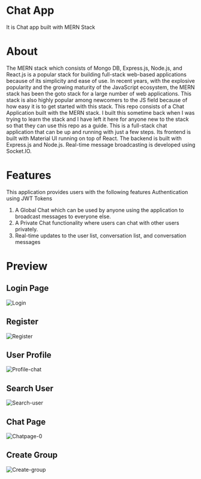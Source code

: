 # Chat App
It is Chat app built with MERN Stack
# About
The MERN stack which consists of Mongo DB, Express.js, Node.js, and React.js is a popular stack for building full-stack web-based applications because of its simplicity and ease of use. 
In recent years, with the explosive popularity and the growing maturity of the JavaScript ecosystem, the MERN stack has been the goto stack for a large number of web applications. 
This stack is also highly popular among newcomers to the JS field because of how easy it is to get started with this stack.
This repo consists of a Chat Application built with the MERN stack. I built this sometime back when I was trying to learn the stack and I have left it here for anyone new to the stack so that they can use this repo as a guide. 
This is a full-stack chat application that can be up and running with just a few steps. Its frontend is built with Material UI running on top of React. The backend is built with Express.js and Node.js. Real-time message broadcasting is developed using Socket.IO.

# Features
This application provides users with the following features
Authentication using JWT Tokens
 1. A Global Chat which can be used by anyone using the application to broadcast messages to everyone else.
 2. A Private Chat functionality where users can chat with other users privately.
 3. Real-time updates to the user list, conversation list, and conversation messages
 
 # Preview
 ## Login Page
 ![Login](https://user-images.githubusercontent.com/68597674/210133376-af3d238b-97b6-49ad-9b35-3fd7b97661b1.png)
 ## Register
![Register](https://user-images.githubusercontent.com/68597674/210133383-365923c5-fc81-43d9-8d8d-97b9707cb189.png)
## User Profile
![Profile-chat](https://user-images.githubusercontent.com/68597674/210133485-be5e5351-f75b-4e11-bf84-a47c5234220f.png)
## Search User
![Search-user](https://user-images.githubusercontent.com/68597674/210133489-63cc0786-de20-4c86-99d1-b434774832ac.png)
## Chat Page
![Chatpage-0](https://user-images.githubusercontent.com/68597674/210133556-469d7673-c89a-400c-b725-304210d92b3d.png)
## Create Group
![Create-group](https://user-images.githubusercontent.com/68597674/210133590-2bdd2457-887a-48b0-939c-3a41c452e81b.png)



 
